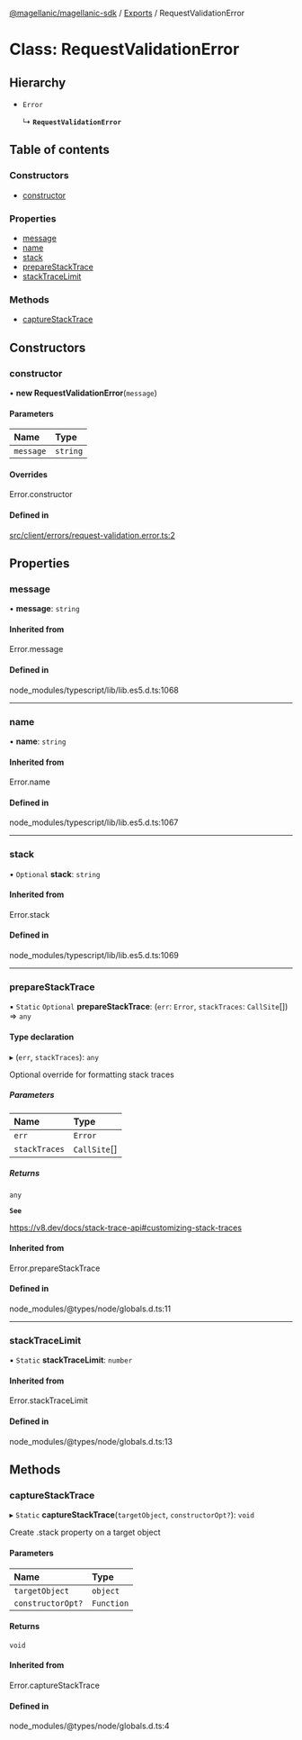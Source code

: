 [@magellanic/magellanic-sdk](../README.md) / [Exports](../modules.md) / RequestValidationError

# Class: RequestValidationError

## Hierarchy

- `Error`

  ↳ **`RequestValidationError`**

## Table of contents

### Constructors

- [constructor](RequestValidationError.md#constructor)

### Properties

- [message](RequestValidationError.md#message)
- [name](RequestValidationError.md#name)
- [stack](RequestValidationError.md#stack)
- [prepareStackTrace](RequestValidationError.md#preparestacktrace)
- [stackTraceLimit](RequestValidationError.md#stacktracelimit)

### Methods

- [captureStackTrace](RequestValidationError.md#capturestacktrace)

## Constructors

### constructor

• **new RequestValidationError**(`message`)

#### Parameters

| Name | Type |
| :------ | :------ |
| `message` | `string` |

#### Overrides

Error.constructor

#### Defined in

[src/client/errors/request-validation.error.ts:2](https://gitlab.com/magellanic/platform/magellanic-ciem/magellanic-ciem-sdk/-/blob/0210931/src/client/errors/request-validation.error.ts#L2)

## Properties

### message

• **message**: `string`

#### Inherited from

Error.message

#### Defined in

node_modules/typescript/lib/lib.es5.d.ts:1068

___

### name

• **name**: `string`

#### Inherited from

Error.name

#### Defined in

node_modules/typescript/lib/lib.es5.d.ts:1067

___

### stack

• `Optional` **stack**: `string`

#### Inherited from

Error.stack

#### Defined in

node_modules/typescript/lib/lib.es5.d.ts:1069

___

### prepareStackTrace

▪ `Static` `Optional` **prepareStackTrace**: (`err`: `Error`, `stackTraces`: `CallSite`[]) => `any`

#### Type declaration

▸ (`err`, `stackTraces`): `any`

Optional override for formatting stack traces

##### Parameters

| Name | Type |
| :------ | :------ |
| `err` | `Error` |
| `stackTraces` | `CallSite`[] |

##### Returns

`any`

**`See`**

https://v8.dev/docs/stack-trace-api#customizing-stack-traces

#### Inherited from

Error.prepareStackTrace

#### Defined in

node_modules/@types/node/globals.d.ts:11

___

### stackTraceLimit

▪ `Static` **stackTraceLimit**: `number`

#### Inherited from

Error.stackTraceLimit

#### Defined in

node_modules/@types/node/globals.d.ts:13

## Methods

### captureStackTrace

▸ `Static` **captureStackTrace**(`targetObject`, `constructorOpt?`): `void`

Create .stack property on a target object

#### Parameters

| Name | Type |
| :------ | :------ |
| `targetObject` | `object` |
| `constructorOpt?` | `Function` |

#### Returns

`void`

#### Inherited from

Error.captureStackTrace

#### Defined in

node_modules/@types/node/globals.d.ts:4
